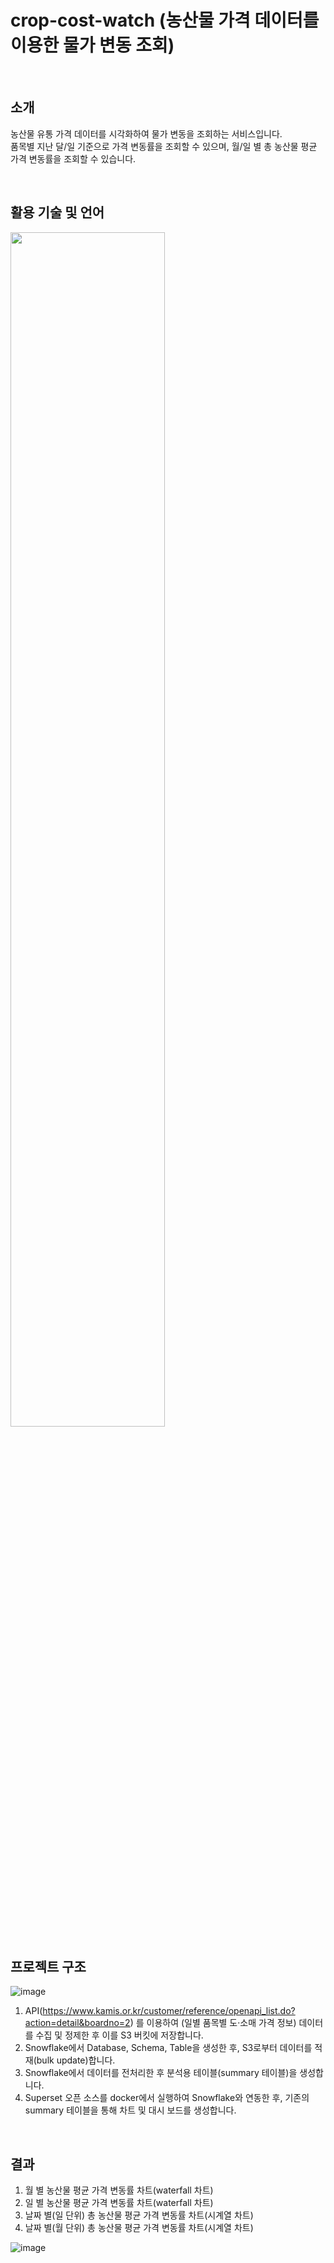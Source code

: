 # crop-cost-watch (농산물 가격 데이터를 이용한 물가 변동 조회)

<br>

## 소개
농산물 유통 가격 데이터를 시각화하여 물가 변동을 조회하는 서비스입니다. <br>
품목별 지난 달/일 기준으로 가격 변동률을 조회할 수 있으며, 월/일 별 총 농산물 평균 가격 변동률을 조회할 수 있습니다.

<br>

## 활용 기술 및 언어
<img src="https://github.com/programmers-project2/crop-cost-watch/assets/100893674/1acba839-50ed-4d26-95ca-317b3c65dcda" width=70%>

<br>

## 프로젝트 구조
![image](https://github.com/programmers-project2/crop-cost-watch/assets/100893674/94b8c8cb-adcd-49f1-959a-32ac4099faec)

1. API(https://www.kamis.or.kr/customer/reference/openapi_list.do?action=detail&boardno=2) 를 이용하여 (일별 품목별 도·소매 가격 정보) 데이터를 수집 및 정제한 후 이를 S3 버킷에 저장합니다.
2. Snowflake에서 Database, Schema, Table을 생성한 후, S3로부터 데이터를 적재(bulk update)합니다.
3. Snowflake에서 데이터를 전처리한 후 분석용 테이블(summary 테이블)을 생성합니다.
4. Superset 오픈 소스를 docker에서 실행하여 Snowflake와 연동한 후, 기존의 summary 테이블을 통해 차트 및 대시 보드를 생성합니다.

<br>

## 결과
1. 월 별 농산물 평균 가격 변동률 차트(waterfall 차트)
2. 일 별 농산물 평균 가격 변동률 차트(waterfall 차트)
3. 날짜 별(일 단위) 총 농산물  평균 가격 변동률 차트(시계열 차트)
4. 날짜 별(월 단위) 총 농산물  평균 가격 변동률 차트(시계열 차트)

![image](https://github.com/programmers-project2/crop-cost-watch/assets/100893674/37323855-2b51-4e3f-8802-797ed90ab000)

